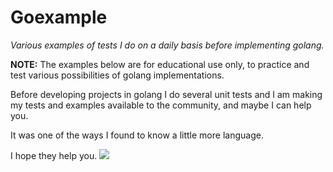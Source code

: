 # Goexample
*Various examples of tests I do on a daily basis before implementing golang.*

**NOTE:** The examples below are for educational use only, to practice and test various possibilities of golang implementations.

Before developing projects in golang I do several unit tests and I am making my tests and examples available to the community, and maybe I can help you.

It was one of the ways I found to know a little more language.

I hope they help you.
![](goexample/img/Golang.png)
